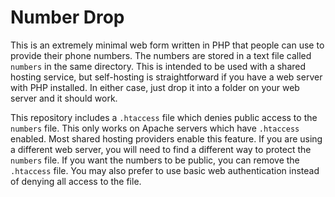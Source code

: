 # Number Drop

This is an extremely minimal web form written in PHP that people can use to provide their phone numbers. The numbers are stored in a text file called `numbers` in the same directory. This is intended to be used with a shared hosting service, but self-hosting is straightforward if you have a web server with PHP installed. In either case, just drop it into a folder on your web server and it should work.

This repository includes a `.htaccess` file which denies public access to the `numbers` file. This only works on Apache servers which have `.htaccess` enabled. Most shared hosting providers enable this feature. If you are using a different web server, you will need to find a different way to protect the `numbers` file. If you want the numbers to be public, you can remove the `.htaccess` file. You may also prefer to use basic web authentication instead of denying all access to the file.
